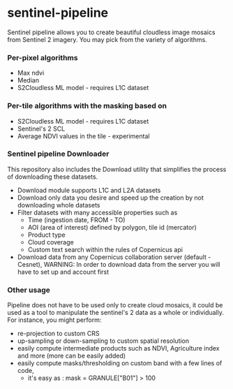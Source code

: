 # sentinel-pipeline

Sentinel pipeline allows you to create beautiful cloudless image mosaics from
Sentinel 2 imagery. 
You may pick from the variety of algorithms.


### Per-pixel algorithms

- Max ndvi
- Median
- S2Cloudless ML model - requires L1C dataset

### Per-tile algorithms with the masking based on

- S2Cloudless ML model - requires L1C dataset
- Sentinel's 2 SCL
- Average NDVI values in the tile - experimental


### Sentinel pipeline Downloader

This repository also includes the Download utility that simplifies the process
of downloading these datasets.

- Download module supports L1C and L2A datasets
- Download only data you desire and speed up the creation by not downloading whole datasets
- Filter datasets with many accessible properties such as
    - Time (ingestion date, FROM - TO)
    - AOI (area of interest) defined by polygon, tile id (mercator)
    - Product type
    - Cloud coverage
    - Custom text search within the rules of Copernicus api
- Download data from any Copernicus collaboration server (default - Cesnet), WARNING: In order to download data from the server you will have to set up and account first


### Other usage
Pipeline does not have to be used only to create cloud mosaics, it could be used as a tool to manipulate
the sentinel's 2 data as a whole or individually. For instance, you might perform:
- re-projection to custom CRS
- up-sampling or down-sampling to custom spatial resolution
- easily compute intermediate products such as NDVI, Agriculture index and more (more can be easily added)
- easily compute masks/thresholding on custom band with a few lines of code, 
    - it's easy as : mask = GRANULE["B01"] > 100